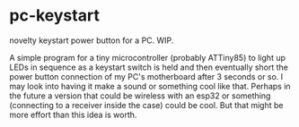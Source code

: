# pc-keystart
novelty keystart power button for a PC. WIP.

A simple program for a tiny microcontroller (probably ATTiny85) to light up LEDs in sequence as a keystart switch is held and then eventually short the power button connection of my PC's motherboard after 3 seconds or so. I may look into having it make a sound or something cool like that. Perhaps in the future a version that could be wireless with an esp32 or something (connecting to a receiver inside the case) could be cool. But that might be more effort than this idea is worth. 

